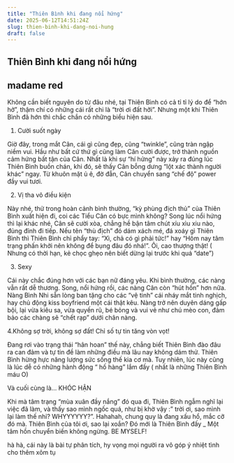 ```yaml
---
title: "Thiên Bình khi đang nổi hứng"
date: 2025-06-12T14:51:24Z
slug: thien-binh-khi-dang-noi-hung
draft: false
---
```


## Thiên Bình khi đang nổi hứng

## madame red

Không cần biết nguyên do từ đâu nhé, tại Thiên Bình có cả tỉ tỉ lý do để “hớn hở”, thậm chí có những cái rất chi là “trời ơi đất hỡi”. Nhưng một khi Thiên Bình đã hớn thì chắc chắn có những biểu hiện sau.
 
1. Cười suốt ngày
 
Giờ đây, trong mắt Cân, cái gì cũng đẹp, cũng “twinkle”, cũng tràn ngập niềm vui. Hầu như bất cứ thứ gì cũng làm Cân cười được, trở thành nguồn cảm hứng bất tận của Cân. Nhất là khi sự “hí hửng” này xảy ra đúng lúc Thiên Bình buồn chán, khi đó, sẽ thấy Cân bỗng dưng “lột xác thành người khác” ngay. Từ khuôn mặt ủ ê, đờ đẫn, Cân chuyển sang “chế độ” power đầy vui tươi.
 
2. Vị tha vô điều kiện
 
Này nhé, thử trong hoàn cảnh bình thường, “kỳ phùng địch thủ” của Thiên Bình xuất hiện đi, coi các Tiểu Cân có bực mình không? Song lúc nổi hứng thì lại khác nhé, Cân sẽ cười xòa, chẳng hề bận tâm chút xíu xìu xiu nào, đủng đỉnh đi tiếp. Nếu tên “thù địch” đó dám xách mé, đá xoáy gì Thiên Bình thì Thiên Bình chỉ phẩy tay: “Xì, chả có gì phải tức!” hay “Hôm nay tâm trạng phấn khởi nên không để bụng đâu đó nhá!”. Ôi, cao thượng thật! ( Nhưng có thời hạn, kẻ chọc ghẹo nên biết dừng lại trước khi quá “date”)
 
3. Sexy
 
Cái này chắc đúng hơn với các bạn nữ đáng yêu. Khi bình thường, các nàng vẫn rất dễ thương. Song, nổi hứng rồi, các nàng Cân còn “hút hồn” hơn nữa. Nàng Bình Nhi sẵn lòng ban tặng cho các “vệ tinh” cái nháy mắt tinh nghịch, hay chủ động kiss boyfriend một cái thật kêu. Nàng trở nên duyên dáng gấp bội, lại vừa kiêu sa, vừa quyến rũ, bé bỏng và vui vẻ như chú mèo con, đảm bảo các chàng sẽ “chết rạp” dưới chân nàng.
 
4.Không sợ trời, không sợ đất! Chỉ số tự tin tăng vòn vọt!
 
Đang rơi vào trạng thái “hân hoan” thế này, chẳng biết Thiên Bình đào đâu ra can đảm và tự tin đề làm những điều mà lâu nay không dám thử. Thiên Bình hừng hực năng lượng sức sống thế kia cơ mà. Tuy nhiên, lúc này cũng là lúc dễ có những hành động “ hố hàng” lắm đấy ( nhất là những Thiên Bình máu O)
 
Và cuối cùng là… KHÓC HẬN
 
Khi mà tâm trạng “mùa xuân đầy nắng” đó qua đi, Thiên Bình ngẫm nghĩ lại việc đã làm, và thấy sao mình ngốc quá, như bị khờ vậy :” trời ơi, sao mình lại làm thế nhỉ? WHYYYYYY?”. Hahahah, chung quy là đang xấu hổ, mắc cỡ đó mà. Thiên Bình của tôi ơi, sao lại xoắn? Đó mới là Thiên Bình đấy _ Một tâm hồn chuyển biến không ngừng. BE MYSELF!
 
hà hà, cái này là bài tự phân tích, hy vọng mọi người ra vô góp ý nhiệt tình cho thêm xôm tụ